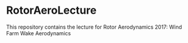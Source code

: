 # RotorAeroLecture
This repository contains the lecture for Rotor Aerodynamics 2017: Wind Farm Wake Aerodynamics
